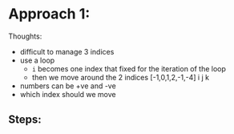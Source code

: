 # Approach 1:
Thoughts:
- difficult to manage 3 indices
- use a loop
    - `i` becomes one index that fixed for the iteration of the loop
    - then we move around the 2 indices
[-1,0,1,2,-1,-4]
  i j         k
- numbers can be +ve and -ve
- which index should we move

Steps:
- 

